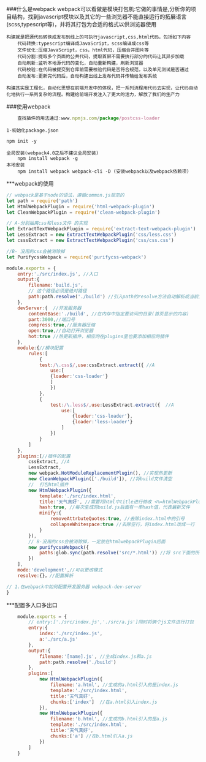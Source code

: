 ###什么是webpack
    webpack可以看做是模块打包机:它做的事情是,分析你的项目结构，找到javascript模块以及其它的一些浏览器不能直接运行的拓展语言(scss,typescript等)，并将其打包为合适的格式以供浏览器使用

    构建就是把源代码转换成发布到线上的可执行javascript,css,html代码，包括如下内容
        代码转换:typescript编译成JavaScript，scss编译成css等
        文件优化:压缩JavaScript，css，html代码，压缩合并图片等
        代码分割:提取多个页面的公共代码，提取首屏不需要执行部分的代码让其异步加载
        自动刷新:监听本地源代码的变化，自动重新构建，刷新浏览器
        代码校验:在代码被提交到仓库前需要校验代码是否符合规范，以及单元测试是否通过
        自动发布:更新完代码后，自动构建出线上发布代码并传输给发布系统

    构建其实是工程化，自动化思想在前端开发中的体现，把一系列流程用代码去实现，让代码自动化地执行一系列复杂的流程。构建给前端开发注入了更大的活力，解放了我们的生产力


###使用webpack
```js
    查找插件的用法通过:www.npmjs.com/package/postcss-loader 
```
    1-初始化package.json
```
npm init -y
```
    全局安装(webpack4.0之后不建议全局安装)
        npm install webpack -g
    本地安装
        npm install webpack webpack-cli -D (安装webpack以及webpack依赖项)


***webpack的使用
```js
// webpack是基于node的语法，遵循common.js规范的
let path = require('path')
let HtmlWebpackPlugin = require('html-webpack-plugin')
let CleanWebpackPlugin = require('clean-webpack-plugin')

// A-分别抽离css和less文件 的实现
let ExtractTextWebpackPlugin = require('extract-text-webpack-plugin')
let LessExtract = new ExtractTextWebpackPlugin('css/less.css')
let csssExtract = new ExtractTextWebpackPlugin('css/css.css')

//B- 没用的css会被消除掉
let PurifycssWebpack = require('purifycss-webpack')

module.exports = {
    entry:'./src/index.js', //入口
    output:{
        filename:'build.js',
        // 这个路径必须是绝对路径
        path:path.resolve('./build') //引入path的resolve方法自动解析成当前文件的绝对路径，运行生成build文件夹，同时build.js在build文件内部
    },
    devServer:{  //开发服务器
        contentBase:'./build', //在内存中指定要访问的目录(首页显示的内容)
        part:3000,//端口号
        compress:true,//服务器压缩
        open:true,//自动打开浏览器
        hot:true //热更新插件，相应的在plugins里也要添加相应的插件
    },
    module:{//模块配置
        rules:[
            {
            test:/\.css$/,use:cssExtract.extract({ //A
                use:[
                {loader:'css-loader'}
                ]
                })
            },
            {
                test:/\.less$/,use:LessExtract.extract({  //A
                    use:[
                        {loader:'css-loader'},
                        {loader:'less-loader'}
                    ]
                })
            }
        ]
    },
    plugins:[//插件的配置
        cssExtract, //A
        LessExtract,
        new webpack.HotModuleReplacementPlugin(), //实现热更新  
        new CleanWebpackPlugin(['./build']), //将build文件清空
        //  打包html插件
        new HtmlWebpackPlugin({
            template:'./src/index.html',
            title:'天气真好', //需要将html中title进行修改 <%=htmlWebpackPlugin.option.title%>即可将html中的title值换成天气真好
            hash:true, //每次生成的build.js后面有一串hash值，代表最新文件
            minify:{
                removeAttrbuteQuotes:true, //去除index.html中的引号
                collapseWhitespace:true //去除空行，将index.html改成一行
            }
        }),
        // B-没用的css会被消除掉，一定放在htmlwebpackPlugin后面
        new purifycssWebpack({
            paths:glob.sync(path.resolve('src/*.html')) //将 src下面的所有的html用不到的css样式进行删除
        })
    ],
    mode:'development',//可以更改模式 
    resolve:{}，//配置解析

// 1.在webpack中如何配置开发服务器 webpack-dev-server
}
```

***配置多入口多出口
```js
    module.exports = {
        // entry:['./src/index.js','./src/a.js']同时将俩个js文件进行打包
        entry:{
            index:'./src/index.js',
            a:'./src/a.js'
        },
        output:{
            filename:'[name].js', //生成index.js和a.js
            path:path.resolve('./build')
        },
        plugins:[
            new HtmlWebpackPlugin({
                filename:'a.html', //生成的a.html引入的是index.js
                template:'./src/index.html',
                title:'天气真好',
                chunks:['index']  //在a.html引入index.js
            }),
            new HtmlWebpackPlugin({
                filename:'b.html', //生成的b.html引入的是a.js
                template:'./src/index.html',
                title:'天气真好',
                chunks:['a'] //在b.html引入a.js
            })
        ]
    }
```
    
